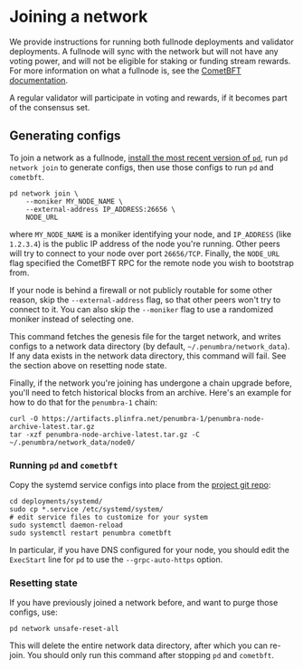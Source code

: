 # Joining a network

We provide instructions for running both fullnode deployments and validator deployments. A
fullnode will sync with the network but will not have any voting power, and will
not be eligible for staking or funding stream rewards. For more information on
what a fullnode is, see the [CometBFT
documentation](https://docs.cometbft.com/v0.37/core/using-cometbft#adding-a-non-validator).

A regular validator will participate in voting and rewards, if it becomes part
of the consensus set.

## Generating configs

To join a network as a fullnode, [install the most recent version of `pd`](install.md), run
`pd network join` to generate configs, then use those configs to run `pd` and
`cometbft`.

```shell
pd network join \
    --moniker MY_NODE_NAME \
    --external-address IP_ADDRESS:26656 \
    NODE_URL
```

where `MY_NODE_NAME` is a moniker identifying your node, and `IP_ADDRESS` (like `1.2.3.4`)
is the public IP address of the node you're running. Other peers will try to connect
to your node over port `26656/TCP`. Finally, the `NODE_URL` flag specified the CometBFT RPC
for the remote node you wish to bootstrap from.

If your node is behind a firewall or not publicly routable for some other reason,
skip the `--external-address` flag, so that other peers won't try to connect to it.
You can also skip the `--moniker` flag to use a randomized moniker instead of selecting one.

This command fetches the genesis file for the target network, and writes
configs to a network data directory (by default, `~/.penumbra/network_data`).
If any data exists in the network data directory, this command will fail.  See
the section above on resetting node state.

Finally, if the network you're joining has undergone a chain upgrade before,
you'll need to fetch historical blocks from an archive. Here's an example for
how to do that for the `penumbra-1` chain:

```shell
curl -O https://artifacts.plinfra.net/penumbra-1/penumbra-node-archive-latest.tar.gz
tar -xzf penumbra-node-archive-latest.tar.gz -C ~/.penumbra/network_data/node0/
```

### Running `pd` and `cometbft`

Copy the systemd service configs into place from the [project git repo](https://github.com/penumbra-zone/penumbra):

```
cd deployments/systemd/
sudo cp *.service /etc/systemd/system/
# edit service files to customize for your system
sudo systemctl daemon-reload
sudo systemctl restart penumbra cometbft
```

In particular, if you have DNS configured for your node, you should edit the `ExecStart` line for `pd`
to use the `--grpc-auto-https` option.

### Resetting state

If you have previously joined a network before, and want to purge those configs,
use:

```shell
pd network unsafe-reset-all
```

This will delete the entire network data directory, after which you can re-join.
You should only run this command after stopping `pd` and `cometbft`.
